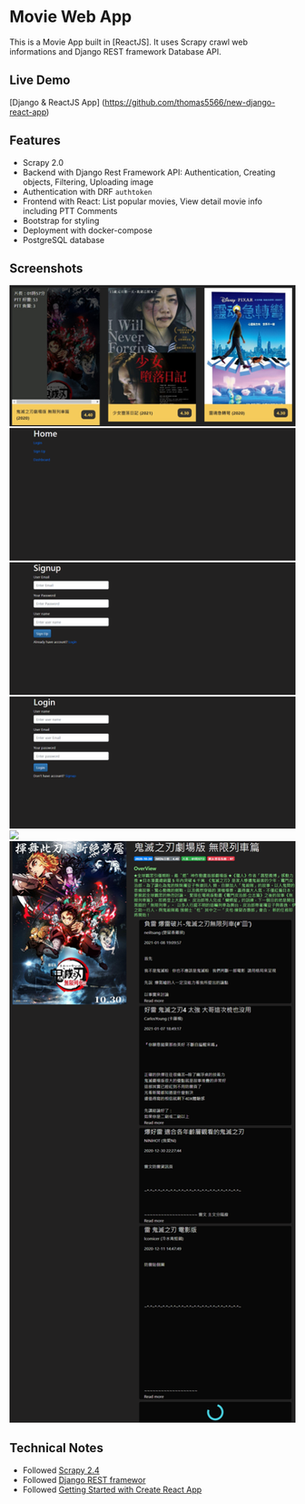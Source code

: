 # Movie Web App

This is a Movie App built in [ReactJS].
It uses Scrapy crawl web informations and Django REST framework Database API.

## Live Demo
[Django & ReactJS App] (https://github.com/thomas5566/new-django-react-app)

## Features
- Scrapy 2.0
- Backend with Django Rest Framework API: Authentication, Creating objects, Filtering, Uploading image
- Authentication with DRF `authtoken`
- Frontend with React: List popular movies, View detail movie info including PTT Comments
- Bootstrap for styling
- Deployment with docker-compose
- PostgreSQL database

## Screenshots
<kbd><img src="https://github.com/thomas5566/new-django-react-app/blob/main/frontend/docs/images/3.png" /></kbd>
<kbd><img src="https://github.com/thomas5566/new-django-react-app/blob/main/frontend/docs/images/4.png" /></kbd>
<kbd><img src="https://github.com/thomas5566/new-django-react-app/blob/main/frontend/docs/images/5.png" /></kbd>
<kbd><img src="https://github.com/thomas5566/new-django-react-app/blob/main/frontend/docs/images/6.png" /></kbd>
<kbd><img src="https://github.com/thomas5566/new-django-react-app/blob/main/frontend/docs/images/1.png" /></kbd>
<kbd><img src="https://github.com/thomas5566/new-django-react-app/blob/main/frontend/docs/images/2.png" /></kbd>

## Technical Notes
* Followed [Scrapy 2.4](https://docs.scrapy.org/en/latest/)
* Followed [Django REST framewor](https://www.django-rest-framework.org/)
* Followed [Getting Started with Create React App](https://github.com/saasitive/django-react-boilerplate)

